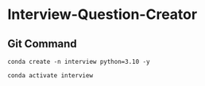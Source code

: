 # Interview-Question-Creator

## Git Command
```
conda create -n interview python=3.10 -y
```

```
conda activate interview
```